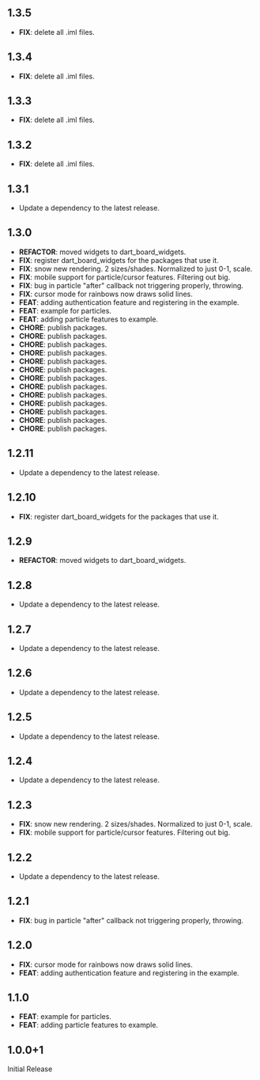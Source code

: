 ## 1.3.5

 - **FIX**: delete all .iml files.

## 1.3.4

 - **FIX**: delete all .iml files.

## 1.3.3

 - **FIX**: delete all .iml files.

## 1.3.2

 - **FIX**: delete all .iml files.

## 1.3.1

 - Update a dependency to the latest release.

## 1.3.0

 - **REFACTOR**: moved widgets to dart_board_widgets.
 - **FIX**: register dart_board_widgets for the packages that use it.
 - **FIX**: snow new rendering. 2 sizes/shades. Normalized to just 0-1, scale.
 - **FIX**: mobile support for particle/cursor features. Filtering out big.
 - **FIX**: bug in particle "after" callback not triggering properly, throwing.
 - **FIX**: cursor mode for rainbows now draws solid lines.
 - **FEAT**: adding authentication feature and registering in the example.
 - **FEAT**: example for particles.
 - **FEAT**: adding particle features to example.
 - **CHORE**: publish packages.
 - **CHORE**: publish packages.
 - **CHORE**: publish packages.
 - **CHORE**: publish packages.
 - **CHORE**: publish packages.
 - **CHORE**: publish packages.
 - **CHORE**: publish packages.
 - **CHORE**: publish packages.
 - **CHORE**: publish packages.
 - **CHORE**: publish packages.
 - **CHORE**: publish packages.
 - **CHORE**: publish packages.
 - **CHORE**: publish packages.

## 1.2.11

 - Update a dependency to the latest release.

## 1.2.10

 - **FIX**: register dart_board_widgets for the packages that use it.

## 1.2.9

 - **REFACTOR**: moved widgets to dart_board_widgets.

## 1.2.8

 - Update a dependency to the latest release.

## 1.2.7

 - Update a dependency to the latest release.

## 1.2.6

 - Update a dependency to the latest release.

## 1.2.5

 - Update a dependency to the latest release.

## 1.2.4

 - Update a dependency to the latest release.

## 1.2.3

 - **FIX**: snow new rendering. 2 sizes/shades. Normalized to just 0-1, scale.
 - **FIX**: mobile support for particle/cursor features. Filtering out big.

## 1.2.2

 - Update a dependency to the latest release.

## 1.2.1

 - **FIX**: bug in particle "after" callback not triggering properly, throwing.

## 1.2.0

 - **FIX**: cursor mode for rainbows now draws solid lines.
 - **FEAT**: adding authentication feature and registering in the example.

## 1.1.0

 - **FEAT**: example for particles.
 - **FEAT**: adding particle features to example.

## 1.0.0+1

Initial Release
